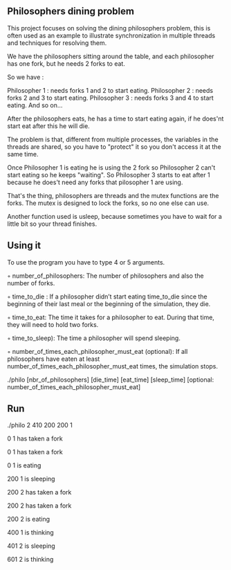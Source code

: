 ## Philosophers dining problem

This project focuses on solving the dining philosophers problem, this is often used as an example to illustrate synchronization in multiple threads and techniques for resolving them.

We have the philosophers sitting around the table, and each philosopher has one fork, but he needs 2 forks to eat.

So we have :

Philosopher 1 : needs forks 1 and 2 to start eating. Philosopher 2 : needs forks 2 and 3 to start eating. 
Philosopher 3 : needs forks 3 and 4 to start eating. And so on...

After the philosophers eats, he has a time to start eating again, if he does'nt start eat after this he will die.

The problem is that, different from multiple processes, the variables in the threads are shared, so you have to "protect" it so you don't access it at the same time.

Once Philosopher 1 is eating he is using the 2 fork so Philosopher 2 can't start eating so he keeps "waiting". So Philosopher 3 starts to eat after 1 because he does't need any forks that pilosopher 1 are using.

That's the thing, philosophers are threads and the mutex functions are the forks. The mutex is designed to lock the forks, so no one else can use.

Another function used is usleep, because sometimes you have to wait for a little bit so your thread finishes.

## Using it

To use the program you have to type 4 or 5 arguments.

◦ number_of_philosophers: The number of philosophers and also the number of forks.

◦ time_to_die : If a philosopher didn’t start eating time_to_die since the beginning of their last meal or the beginning of the simulation, they die.

◦ time_to_eat: The time it takes for a philosopher to eat. During that time, they will need to hold two forks.

◦ time_to_sleep): The time a philosopher will spend sleeping.

◦ number_of_times_each_philosopher_must_eat (optional): If all philosophers have eaten at least number_of_times_each_philosopher_must_eat times, the simulation stops.

./philo [nbr_of_philosophers] [die_time] [eat_time] [sleep_time] [optional: number_of_times_each_philosopher_must_eat]

## Run

./philo 2 410 200 200 1

0 1 has taken a fork 

0 1 has taken a fork 

0 1 is eating 

200 1 is sleeping 

200 2 has taken a fork 

200 2 has taken a fork 

200 2 is eating 

400 1 is thinking 

401 2 is sleeping 

601 2 is thinking 
